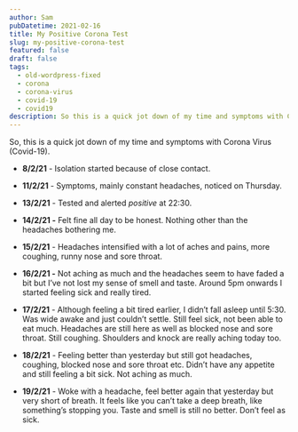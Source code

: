 ```yaml
---
author: Sam
pubDatetime: 2021-02-16
title: My Positive Corona Test
slug: my-positive-corona-test
featured: false
draft: false
tags:
  - old-wordpress-fixed
  - corona
  - corona-virus
  - covid-19
  - covid19
description: So this is a quick jot down of my time and symptoms with Corona Virus.
---
```

So, this is a quick jot down of my time and symptoms with Corona Virus (Covid-19).

*   **8/2/21** \- Isolation started because of close contact.
    
*   **11/2/21** \- Symptoms, mainly constant headaches, noticed on Thursday.
    
*   **13/2/21** - Tested and alerted _positive_ at 22:30.
    
*   **14/2/21 -** Felt fine all day to be honest. Nothing other than the headaches bothering me.
    
*   **15/2/21** - Headaches intensified with a lot of aches and pains, more coughing, runny nose and sore throat.
    
*   **16/2/21 -** Not aching as much and the headaches seem to have faded a bit but I’ve not lost my sense of smell and taste. Around 5pm onwards I started feeling sick and really tired.
    
*   **17/2/21** - Although feeling a bit tired earlier, I didn’t fall asleep until 5:30. Was wide awake and just couldn’t settle. Still feel sick, not been able to eat much. Headaches are still here as well as blocked nose and sore throat. Still coughing. Shoulders and knock are really aching today too.
    
*   **18/2/21** - Feeling better than yesterday but still got headaches, coughing, blocked nose and sore throat etc. Didn’t have any appetite and still feeling a bit sick. Not aching as much.
    
*   **19/2/21** - Woke with a headache, feel better again that yesterday but very short of breath. It feels like you can’t take a deep breath, like something’s stopping you. Taste and smell is still no better. Don’t feel as sick.